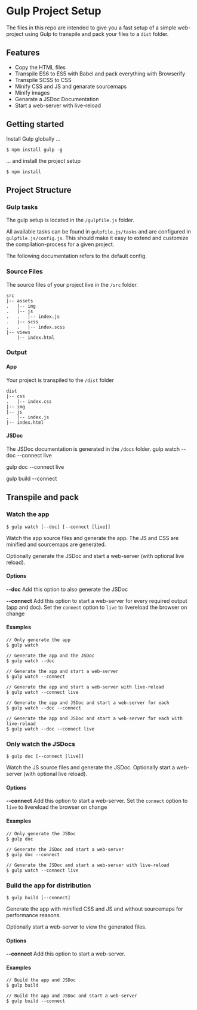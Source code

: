 # Gulp Project Setup

The files in this repo are intended to give you a fast setup of a simple web-project using Gulp to transpile and pack your files to a `dist` folder.

## Features
- Copy the HTML files
- Transpile ES6 to ES5 with Babel and pack everything with Browserify
- Transpile SCSS to CSS
- Minify CSS and JS and genarate sourcemaps
- Minify images
- Genarate a JSDoc Documentation
- Start a web-server with live-reload

## Getting started
Install Gulp globally ...
```
$ npm install gulp -g
```
... and install the project setup
```
$ npm install
```

## Project Structure
### Gulp tasks
The gulp setup is located in the `/gulpfile.js` folder. 

All available tasks can be found in `gulpfile.js/tasks` and are configured in `gulpfile.js/config.js`. This should make it easy to extend and customize the compilation-process for a given project.

The following documentation refers to the default config. 

### Source Files
The source files of your project live in the `/src` folder.

```
src
|-- assets
.   |-- img
.   |-- js
.   .   |-- index.js
.   |-- scss
.   .   |-- index.scss
|-- views
    |-- index.html
```

### Output
#### App
Your project is transpiled to the `/dist` folder
```
dist
|-- css
.   |-- index.css
|-- img
|-- js
.   |-- index.js
|-- index.html
```

#### JSDoc
The JSDoc documentation is generated in the `/docs` folder.
gulp watch --doc --connect live

gulp doc --connect live

gulp build --connect

## Transpile and pack

### Watch the app
```
$ gulp watch [--doc] [--connect [live]]
```
Watch the app source files and generate the app. The JS and CSS are minified and sourcemaps are generated.

Optionally generate the JSDoc and start a web-server (with optional live reload).

#### Options
**--doc**
Add this option to also generate the JSDoc

**--connect**
Add this option to start a web-server for every required output (app and doc).
Set the `connect` option to `live` to livereload the browser on change

#### Examples
```
// Only generate the app
$ gulp watch

// Generate the app and the JSDoc
$ gulp watch --doc

// Generate the app and start a web-server
$ gulp watch --connect

// Generate the app and start a web-server with live-reload
$ gulp watch --connect live

// Generate the app and JSDoc and start a web-server for each
$ gulp watch --doc --connect

// Generate the app and JSDoc and start a web-server for each with live-reload
$ gulp watch --doc --connect live
```

### Only watch the JSDocs
```
$ gulp doc [--connect [live]]
```
Watch the JS source files and generate the JSDoc. Optionally start a web-server (with optional live reload).

#### Options
**--connect**
Add this option to start a web-server.
Set the `connect` option to `live` to livereload the browser on change

#### Examples
```
// Only generate the JSDoc
$ gulp doc

// Generate the JSDoc and start a web-server
$ gulp doc --connect

// Generate the JSDoc and start a web-server with live-reload
$ gulp watch --connect live
```

### Build the app for distribution
```
$ gulp build [--connect]
```
Generate the app with minified CSS and JS and without sourcemaps for performance reasons.

Optionally start a web-server to view the generated files.
 
#### Options
**--connect**
Add this option to start a web-server.

#### Examples
```
// Build the app and JSDoc
$ gulp build

// Build the app and JSDoc and start a web-server
$ gulp build --connect
```
